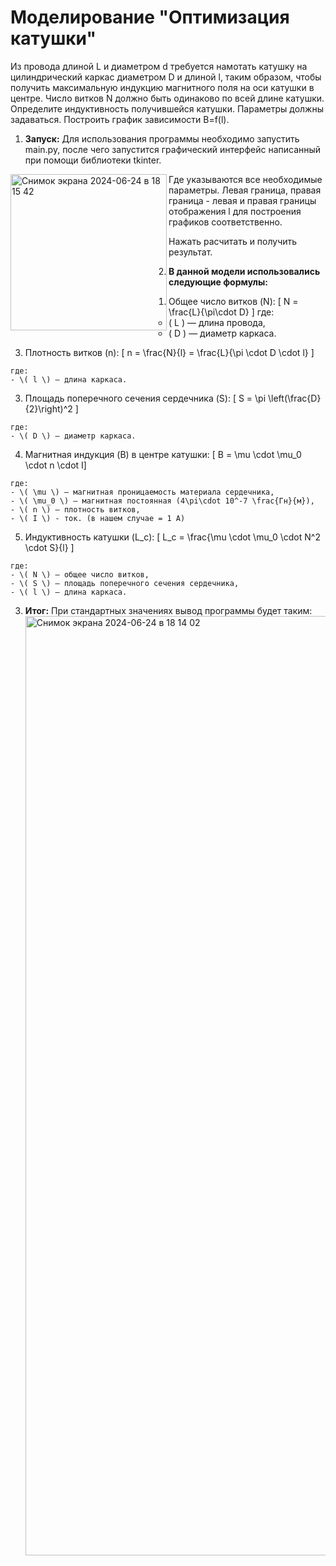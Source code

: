 # Моделирование "Оптимизация катушки"
Из провода длиной L и диаметром d требуется намотать катушку на цилиндрический каркас диаметром D и длиной l, таким образом, чтобы получить максимальную индукцию магнитного поля на оси катушки в центре. Число витков N должно быть одинаково по всей длине катушки. Определите индуктивность получившейся катушки. Параметры должны задаваться. Построить график зависимости B=f(l).

1. **Запуск:**
   Для использования программы необходимо запустить main.py, после чего запустится графический интерфейс написанный при помощи библиотеки tkinter.
<img width="250" alt="Снимок экрана 2024-06-24 в 18 15 42" src="https://github.com/StasaoSan/mod_katushka/assets/113228941/67ccad42-65e7-460a-acc6-834b920da33d" align="left">
Где указываются все необходимые параметры.
Левая граница, правая граница - левая и правая границы отображения l для построения графиков соответственно.

Нажать расчитать и получить результат.

2. **В данной модели использовались следующие формулы:**
   1. Общее число витков (N):
    \[ N = \frac{L}{\pi\cdot D} \]
    где:
    - \( L \) — длина провода,
    - \( D \) — диаметр каркаса.

  2. Плотность витков (n):
    \[ n = \frac{N}{l} = \frac{L}{\pi \cdot D \cdot l} \]

    где:
    - \( l \) — длина каркаса.

  3. Площадь поперечного сечения сердечника (S):
    \[ S = \pi \left(\frac{D}{2}\right)^2 \]

    где:
    - \( D \) — диаметр каркаса.
    
  4. Магнитная индукция (B) в центре катушки:
    \[ B = \mu \cdot \mu_0 \cdot n \cdot I\]

    где:
    - \( \mu \) — магнитная проницаемость материала сердечника,
    - \( \mu_0 \) — магнитная постоянная (4\pi\cdot 10^-7 \frac{Гн}{м}),
    - \( n \) — плотность витков,
    - \( I \) - ток. (в нашем случае = 1 А)

  5. Индуктивность катушки (L_c):
    \[ L_c = \frac{\mu \cdot \mu_0 \cdot N^2 \cdot S}{l} \]

    где:
    - \( N \) — общее число витков,
    - \( S \) — площадь поперечного сечения сердечника,
    - \( l \) — длина каркаса.

3. **Итог:**
   При стандартных значениях вывод программы будет таким:
   <img width="1503" alt="Снимок экрана 2024-06-24 в 18 14 02" src="https://github.com/StasaoSan/mod_katushka/assets/113228941/14abd028-aa82-4c51-bf44-488306d1850c">
